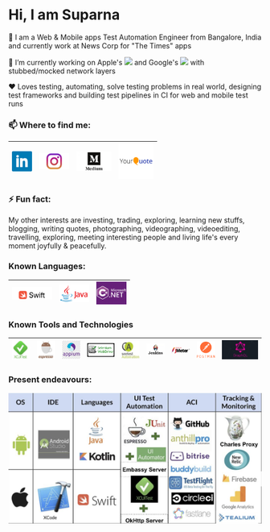 <h1> Hi, I am Suparna </h1>

 I am a Web & Mobile apps Test Automation Engineer from Bangalore, India and currently work at News Corp for "The Times" apps

🔭 I’m currently working on Apple's ![](https://img.shields.io/badge/XCUITest-Swift-informational?style=flat&logo=<LOGO_NAME>&logoColor=white&color=2bbc8a) and Google's ![](https://img.shields.io/badge/Espresso-Java-informational?style=flat&logo=<LOGO_NAME>&logoColor=white&color=FFFF00) with stubbed/mocked network layers

❤️ Loves testing, automating, solve testing problems in real world, designing test frameworks and building test pipelines in CI for web and mobile test runs

### 📫 Where to find me:

<a href="https://www.linkedin.com/in/suparnakhamaru/"><img src="https://github.com/suparna-khamaru/suparna-khamaru/blob/master/icons/linkedin.png" width="40"></a>|<a href="https://www.instagram.com/suparna.khamaru/"><img src="https://github.com/suparna-khamaru/suparna-khamaru/blob/master/icons/instagram.jpg" width="60"></a>|<a href="https://medium.com/@suparna.khamaru"><img src="https://github.com/suparna-khamaru/suparna-khamaru/blob/master/icons/medium.jpg" width="70"></a>|<a href="https://www.yourquote.in/suparna-khamaru-iurz/quotes"><img src="https://github.com/suparna-khamaru/suparna-khamaru/blob/master/icons/yourquote.png" width="70"></a>
|--|--|--|--|

### ⚡ Fun fact: 
My other interests are investing, trading, exploring, learning new stuffs, blogging, writing quotes, photographing, videographing, videoediting, travelling, exploring, meeting interesting people and living life's every moment joyfully & peacefully. 

### Known Languages:
<a><img src="https://github.com/suparna-khamaru/suparna-khamaru/blob/master/icons/swift.png" width="80"></a>|<a><img src="https://github.com/suparna-khamaru/suparna-khamaru/blob/master/icons/java.png" width="60"></a>|<a><img src="https://github.com/suparna-khamaru/suparna-khamaru/blob/master/icons/c%23.png" width="60"></a>
|--|--|--|

### Known Tools and Technologies
<a><img src="https://github.com/suparna-khamaru/suparna-khamaru/blob/master/icons/xcuitest.jpeg" width="40"></a>|<a><img src="https://github.com/suparna-khamaru/suparna-khamaru/blob/master/icons/espresso.jpeg" width="40"></a>|<a><img src="https://github.com/suparna-khamaru/suparna-khamaru/blob/master/icons/appium.jpeg" width="40"></a>|<a><img src="https://github.com/suparna-khamaru/suparna-khamaru/blob/master/icons/selenium.png" width="60"></a>|<a><img src="https://github.com/suparna-khamaru/suparna-khamaru/blob/master/icons/seetest.jpeg" width="40"></a>|<a><img src="https://github.com/suparna-khamaru/suparna-khamaru/blob/master/icons/jenkins.png" width="40"></a>|<a><img src="https://github.com/suparna-khamaru/suparna-khamaru/blob/master/icons/jmeter.png" width="40"></a>|<a><img src="https://github.com/suparna-khamaru/suparna-khamaru/blob/master/icons/postman.png" width="40"></a>|<a><img src="https://github.com/suparna-khamaru/suparna-khamaru/blob/master/icons/gql.png" width="80"></a>|
|--|--|--|--|--|--|--|--|--|

### Present endeavours:
<img title="expertise" alt="xcuitest" src="https://github.com/suparna-khamaru/suparna-khamaru/blob/master/icons/xcuitest_espresso.png" width="800"/>
